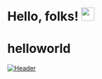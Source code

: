 # Hello, folks! <img src="https://raw.githubusercontent.com/MartinHeinz/MartinHeinz/master/wave.gif" width="30px">
# helloworld
[![Header](https://raw.githubusercontent.com/MartinHeinz/<OWNER>/<OWNER>/readme_header.png "Header")](https://some-url.dev/)
